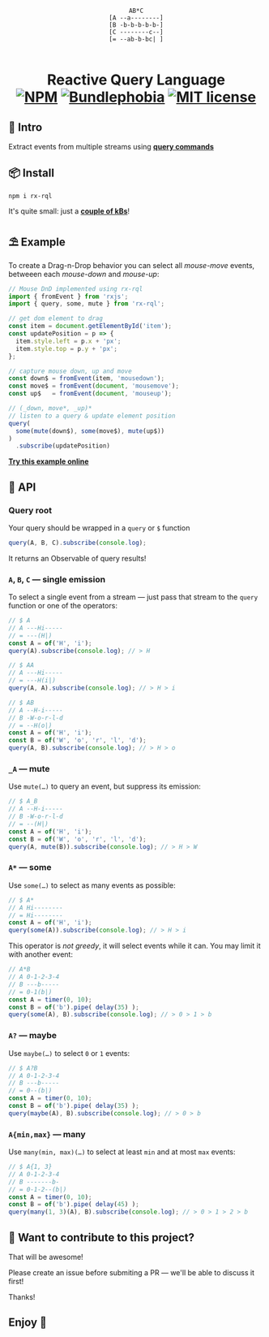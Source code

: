 <div align="center">
    <br/>
    <code>AB*C</code>
    <br/>
    <code>[A --a--------]</code>
    <br/>
    <code>[B -b-b-b-b-b-]</code>
    <br/>
    <code>[C --------c--]</code>
    <br/>
    <code>[= --ab-b-bc| ]</code>
    <br/>
    <br/>
    <h1>
        Reactive Query Language
        <br/>
        <a href="https://www.npmjs.com/package/rx-rql"><img src="https://img.shields.io/npm/v/rx-rql" alt="NPM"></a>
        <a href="https://bundlephobia.com/result?p=rx-rql@latest"><img src="https://img.shields.io/bundlephobia/minzip/rx-rql?label=gzipped" alt="Bundlephobia"></a>
        <a href="https://opensource.org/licenses/MIT" rel="nofollow"><img src="https://img.shields.io/npm/l/rx-rql" alt="MIT license"></a>
    </h1>
</div>

## 📖 Intro

Extract events from multiple streams using [**query commands**](#-api)

## 📦 Install

```
npm i rx-rql
```

It's quite small: just a **[couple of kBs](https://bundlephobia.com/result?p=rx-rql)**!

## ⛱ Example

To create a Drag-n-Drop behavior you can select all _mouse-move_ events, betweeen each _mouse-down_ and _mouse-up_:

```ts
// Mouse DnD implemented using rx-rql
import { fromEvent } from 'rxjs';
import { query, some, mute } from 'rx-rql';

// get dom element to drag
const item = document.getElementById('item');
const updatePosition = p => {
  item.style.left = p.x + 'px';
  item.style.top = p.y + 'px';
};

// capture mouse down, up and move
const down$ = fromEvent(item, 'mousedown');
const move$ = fromEvent(document, 'mousemove');
const up$   = fromEvent(document, 'mouseup');

// (_down, move*, _up)*
// listen to a query & update element position
query(
  some(mute(down$), some(move$), mute(up$))
)
  .subscribe(updatePosition)

```

[**Try this example online**](https://stackblitz.com/edit/rx-rql?file=index.ts)

## 🔧 API

### Query root

Your query should be wrapped in a `query` or `$` function

```ts
query(A, B, C).subscribe(console.log);
```

It returns an Observable of query results!

### `A`, `B`, `C` — single emission

To select a single event from a stream — just pass that stream to the `query` function or one of the operators:

```ts
// $ A
// A ---Hi-----
// = ---(H|)
const A = of('H', 'i');
query(A).subscribe(console.log); // > H

// $ AA
// A ---Hi-----
// = ---H(i|)
query(A, A).subscribe(console.log); // > H > i

// $ AB
// A --H-i-----
// B -W-o-r-l-d
// = --H(o|)
const A = of('H', 'i');
const B = of('W', 'o', 'r', 'l', 'd');
query(A, B).subscribe(console.log); // > H > o
```

### `_A` — mute

Use `mute(…)` to query an event, but suppress its emission:

```ts
// $ A_B
// A --H-i-----
// B -W-o-r-l-d
// = --(H|)
const A = of('H', 'i');
const B = of('W', 'o', 'r', 'l', 'd');
query(A, mute(B)).subscribe(console.log); // > H > W
```

### `A*` — some

Use `some(…)` to select as many events as possible:

```ts
// $ A*
// A Hi--------
// = Hi--------
const A = of('H', 'i');
query(some(A)).subscribe(console.log); // > H > i
```

This operator is *not greedy*, it will select events while it can. You may limit it with another event:

```ts
// A*B
// A 0-1-2-3-4
// B ---b-----
// = 0-1(b|)
const A = timer(0, 10);
const B = of('b').pipe( delay(35) );
query(some(A), B).subscribe(console.log); // > 0 > 1 > b
```

### `A?` — maybe

Use `maybe(…)` to select `0` or `1` events:

```ts
// $ A?B
// A 0-1-2-3-4
// B ---b-----
// = 0--(b|)
const A = timer(0, 10);
const B = of('b').pipe( delay(35) );
query(maybe(A), B).subscribe(console.log); // > 0 > b
```

### `A{min,max}` — many

Use `many(min, max)(…)` to select at least `min` and at most `max` events:

```ts
// $ A{1, 3}
// A 0-1-2-3-4
// B -------b-
// = 0-1-2--(b|)
const A = timer(0, 10);
const B = of('b').pipe( delay(45) );
query(many(1, 3)(A), B).subscribe(console.log); // > 0 > 1 > 2 > b
```

## 🤝 Want to contribute to this project?

That will be awesome!

Please create an issue before submiting a PR — we'll be able to discuss it first!

Thanks!

## Enjoy 🙂
